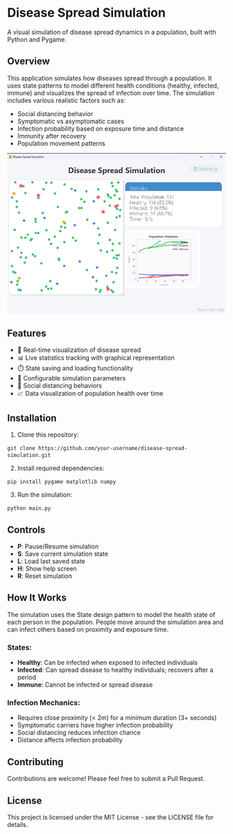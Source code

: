 # Disease Spread Simulation

A visual simulation of disease spread dynamics in a population, built with Python and Pygame.

## Overview

This application simulates how diseases spread through a population. It uses state patterns to model different health conditions (healthy, infected, immune) and visualizes the spread of infection over time. The simulation includes various realistic factors such as:

- Social distancing behavior
- Symptomatic vs asymptomatic cases
- Infection probability based on exposure time and distance
- Immunity after recovery
- Population movement patterns

![Disease Spread Simulation Screenshot](screenshots/simulation-running.png)


## Features

- 🦠 Real-time visualization of disease spread
- 📊 Live statistics tracking with graphical representation
- ⏱️ State saving and loading functionality
- 🔄 Configurable simulation parameters
- 👥 Social distancing behaviors
- 📈 Data visualization of population health over time

## Installation

1. Clone this repository:

```
git clone https://github.com/your-username/disease-spread-simulation.git
```

2. Install required dependencies:

```
pip install pygame matplotlib numpy
```

3. Run the simulation:

```
python main.py
```

## Controls

- **P**: Pause/Resume simulation
- **S**: Save current simulation state
- **L**: Load last saved state
- **H**: Show help screen
- **R**: Reset simulation

## How It Works

The simulation uses the State design pattern to model the health state of each person in the population. People move around the simulation area and can infect others based on proximity and exposure time.

### States:

- **Healthy**: Can be infected when exposed to infected individuals
- **Infected**: Can spread disease to healthy individuals; recovers after a period
- **Immune**: Cannot be infected or spread disease

### Infection Mechanics:

- Requires close proximity (< 2m) for a minimum duration (3+ seconds)
- Symptomatic carriers have higher infection probability
- Social distancing reduces infection chance
- Distance affects infection probability

## Contributing

Contributions are welcome! Please feel free to submit a Pull Request.

## License

This project is licensed under the MIT License - see the LICENSE file for details.
